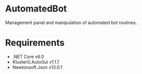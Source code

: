 # AutomatedBot

Management panel and manipulation of automated bot routines.

# Requirements
* .NET Core v6.0
* KlusterG.AutoGui v1.1.1
* Newtonsoft.Json v13.0.1
